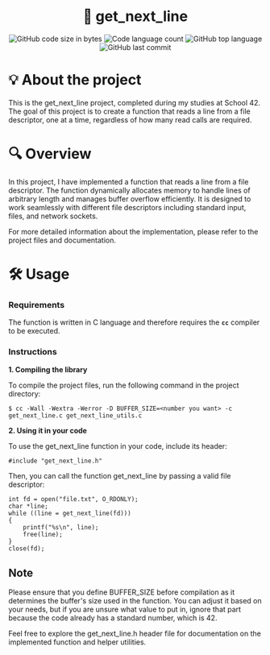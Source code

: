 <h1 align="center">
	📄 get_next_line
</h1>

<p align="center">
	<img alt="GitHub code size in bytes" src="https://img.shields.io/github/languages/code-size/jose5556/get_next_line?color=lightblue" />
	<img alt="Code language count" src="https://img.shields.io/github/languages/count/jose5556/get_next_line?color=yellow" />
	<img alt="GitHub top language" src="https://img.shields.io/github/languages/top/jose5556/get_next_line?color=blue" />
	<img alt="GitHub last commit" src="https://img.shields.io/github/last-commit/jose5556/get_next_line?color=green" />
</p>

# 💡 About the project

This is the get_next_line project, completed during my studies at School 42. The goal of this project is to create a function that reads a line from a file descriptor, one at a time, regardless of how many read calls are required.

# 🔍 Overview

In this project, I have implemented a function that reads a line from a file descriptor. The function dynamically allocates memory to handle lines of arbitrary length and manages buffer overflow efficiently. It is designed to work seamlessly with different file descriptors including standard input, files, and network sockets.

For more detailed information about the implementation, please refer to the project files and documentation.

# 🛠️ Usage

### Requirements

The function is written in C language and therefore requires the **`cc`** compiler to be executed.

### Instructions

**1. Compiling the library**

To compile the project files, run the following command in the project directory:

```shell
$ cc -Wall -Wextra -Werror -D BUFFER_SIZE=<number you want> -c get_next_line.c get_next_line_utils.c
```
**2.  Using it in your code**

To use the get_next_line function in your code, include its header:

```shell
#include "get_next_line.h"
```
Then, you can call the function get_next_line by passing a valid file descriptor:

```shell
int fd = open("file.txt", O_RDONLY);
char *line;
while ((line = get_next_line(fd)))
{
    printf("%s\n", line);
    free(line);
}
close(fd);
```

## Note

Please ensure that you define BUFFER_SIZE before compilation as it determines the buffer's size used in the function. 
You can adjust it based on your needs, but if you are unsure what value to put in, ignore that part because the code already has a standard number, which is 42.

Feel free to explore the get_next_line.h header file for documentation on the implemented function and helper utilities.
